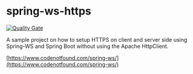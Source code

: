 # spring-ws-https

[![Quality Gate](https://sonarcloud.io/api/badges/gate?key=com.codenotfound:spring-ws-https)](https://sonarcloud.io/dashboard/index/com.codenotfound:spring-ws-https)

A sample project on how to setup HTTPS on client and server side using Spring-WS and Spring Boot without using the Apache HttpClient.

[https://www.codenotfound.com/spring-ws/](https://www.codenotfound.com/spring-ws/)
